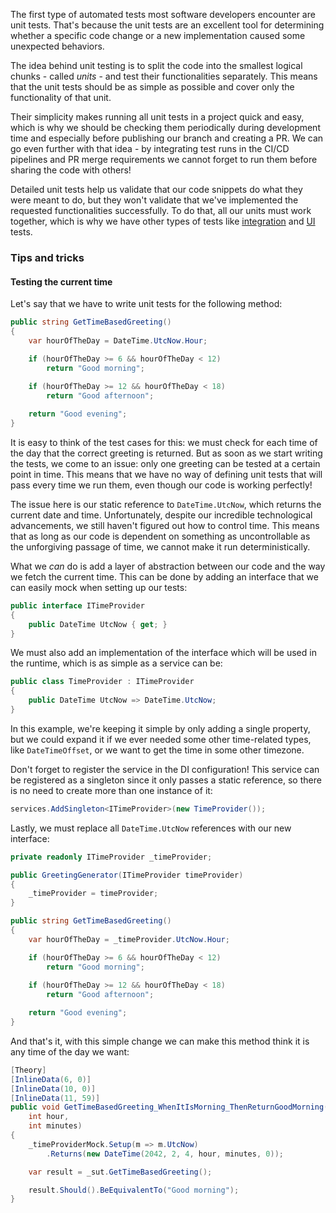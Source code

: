 The first type of automated tests most software developers encounter are unit tests. That's because the unit tests are an excellent tool for determining whether a specific code change or a new implementation caused some unexpected behaviors.

The idea behind unit testing is to split the code into the smallest logical chunks - called _units_ - and test their functionalities separately. This means that the unit tests should be as simple as possible and cover only the functionality of that unit.

Their simplicity makes running all unit tests in a project quick and easy, which is why we should be checking them periodically during development time and especially before publishing our branch and creating a PR. We can go even further with that idea - by integrating test runs in the CI/CD pipelines and PR merge requirements we cannot forget to run them before sharing the code with others!

Detailed unit tests help us validate that our code snippets do what they were meant to do, but they won't validate that we've implemented the requested functionalities successfully. To do that, all our units must work together, which is why we have other types of tests like [integration](integration-tests) and [UI](ui-tests) tests.

### Tips and tricks

#### Testing the current time

Let's say that we have to write unit tests for the following method:

``` c#
public string GetTimeBasedGreeting() 
{
    var hourOfTheDay = DateTime.UtcNow.Hour;

    if (hourOfTheDay >= 6 && hourOfTheDay < 12)
        return "Good morning";
    
    if (hourOfTheDay >= 12 && hourOfTheDay < 18)
        return "Good afternoon";

    return "Good evening";
}
```

It is easy to think of the test cases for this: we must check for each time of the day that the correct greeting is returned. But as soon as we start writing the tests, we come to an issue: only one greeting can be tested at a certain point in time. This means that we have no way of defining unit tests that will pass every time we run them, even though our code is working perfectly!

The issue here is our static reference to `DateTime.UtcNow`, which returns the current date and time. Unfortunately, despite our incredible technological advancements, we still haven't figured out how to control time. This means that as long as our code is dependent on something as uncontrollable as the unforgiving passage of time, we cannot make it run deterministically.

What we _can_ do is add a layer of abstraction between our code and the way we fetch the current time. This can be done by adding an interface that we can easily mock when setting up our tests:

``` c#
public interface ITimeProvider
{
    public DateTime UtcNow { get; }
}
```

We must also add an implementation of the interface which will be used in the runtime, which is as simple as a service can be:

``` c#
public class TimeProvider : ITimeProvider
{
    public DateTime UtcNow => DateTime.UtcNow;
}
```

In this example, we're keeping it simple by only adding a single property, but we could expand it if we ever needed some other time-related types, like `DateTimeOffset`, or we want to get the time in some other timezone.

Don't forget to register the service in the DI configuration! This service can be registered as a singleton since it only passes a static reference, so there is no need to create more than one instance of it:

``` c#
services.AddSingleton<ITimeProvider>(new TimeProvider());
```

Lastly, we must replace all `DateTime.UtcNow` references with our new interface:

``` c#
private readonly ITimeProvider _timeProvider;

public GreetingGenerator(ITimeProvider timeProvider)
{
    _timeProvider = timeProvider;
}

public string GetTimeBasedGreeting() 
{
    var hourOfTheDay = _timeProvider.UtcNow.Hour;

    if (hourOfTheDay >= 6 && hourOfTheDay < 12)
        return "Good morning";
    
    if (hourOfTheDay >= 12 && hourOfTheDay < 18)
        return "Good afternoon";

    return "Good evening";
}
```

And that's it, with this simple change we can make this method think it is any time of the day we want:

``` c#
[Theory]
[InlineData(6, 0)]
[InlineData(10, 0)]
[InlineData(11, 59)]
public void GetTimeBasedGreeting_WhenItIsMorning_ThenReturnGoodMorning(
    int hour, 
    int minutes)
{
    _timeProviderMock.Setup(m => m.UtcNow)
        .Returns(new DateTime(2042, 2, 4, hour, minutes, 0));

    var result = _sut.GetTimeBasedGreeting();

    result.Should().BeEquivalentTo("Good morning");
}
```